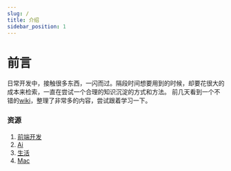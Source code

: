 ```yaml
---
slug: /
title: 介绍
sidebar_position: 1
---
```


# 前言

日常开发中，接触很多东西，一闪而过。隔段时间想要用到的时候，却要花很大的成本来检索，一直在尝试一个合理的知识沉淀的方式和方法。
前几天看到一个不错的[wiki](https://wiki.nikiv.dev/writing/)，整理了非常多的内容，尝试跟着学习一下。

### 资源

1. [前端开发](./frontend/Index.md)
2. [Ai](./ai/Index.md)
3. [生活](./Life/index.md)
4. [Mac](./Mac/Index.md)
